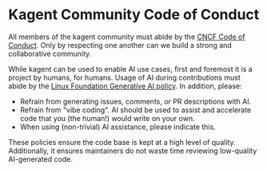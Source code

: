 # Kagent Community Code of Conduct

All members of the kagent community must abide by the [CNCF Code of Conduct](https://github.com/cncf/foundation/blob/main/code-of-conduct.md).
Only by respecting one another can we build a strong and collaborative community.

While kagent can be used to enable AI use cases, first and foremost it is a project by humans, for humans. Usage of AI during contributions must abide by the [Linux Foundation Generative AI policy](https://www.linuxfoundation.org/legal/generative-ai).
In addition, please:

* Refrain from generating issues, comments, or PR descriptions with AI.
* Refrain from "vibe coding". AI should be used to assist and accelerate code that you (the human!) would write on your own.
* When using (non-trivial) AI assistance, please indicate this.

These policies ensure the code base is kept at a high level of quality. Additionally, it ensures maintainers do not waste time reviewing low-quality AI-generated code.

